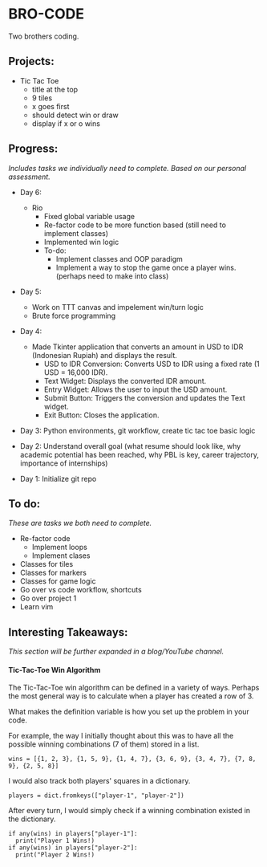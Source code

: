 # BRO-CODE

Two brothers coding.

## Projects:

- Tic Tac Toe
  - title at the top
  - 9 tiles
  - x goes first
  - should detect win or draw
  - display if x or o wins

## Progress:

*Includes tasks we individually need to complete. Based on our personal assessment.*

- Day 6:
  - Rio
    - Fixed global variable usage
    - Re-factor code to be more function based (still need to implement classes)
    - Implemented win logic
    - To-do:
      - Implement classes and OOP paradigm
      - Implement a way to stop the game once a player wins. (perhaps need to make into class)

- Day 5:
  - Work on TTT canvas and impelement win/turn logic
  - Brute force programming

- Day 4:
  - Made Tkinter application that converts an amount in USD to IDR (Indonesian Rupiah) and displays the result.
    - USD to IDR Conversion: Converts USD to IDR using a fixed rate (1 USD = 16,000 IDR).
    - Text Widget: Displays the converted IDR amount.
    - Entry Widget: Allows the user to input the USD amount.
    - Submit Button: Triggers the conversion and updates the Text widget.
    - Exit Button: Closes the application.
- Day 3: Python environments, git workflow, create tic tac toe basic logic
- Day 2: Understand overall goal (what resume should look like, why academic potential has been reached, why PBL is key, career trajectory, importance of internships)
- Day 1: Initialize git repo

## To do:

*These are tasks we both need to complete.*

- Re-factor code
  - Implement loops
  - Implement clases
- Classes for tiles
- Classes for markers
- Classes for game logic
- Go over vs code workflow, shortcuts
- Go over project 1
- Learn vim

## Interesting Takeaways:
*This section will be further expanded in a blog/YouTube channel.*

#### Tic-Tac-Toe Win Algorithm
The Tic-Tac-Toe win algorithm can be defined in a variety of ways. Perhaps the most general way is to calculate when a player has created a row of 3. 

What makes the definition variable is how you set up the problem in your code.

For example, the way I initially thought about this was to have all the possible winning combinations (7 of them) stored in a list.

`wins = [{1, 2, 3}, {1, 5, 9}, {1, 4, 7}, {3, 6, 9}, {3, 4, 7}, {7, 8, 9}, {2, 5, 8}]`

 I would also track both players' squares in a dictionary.
 
 `players = dict.fromkeys(["player-1", "player-2"])`
 
 After every turn, I would simply check if a winning combination existed in the dictionary. 

```
if any(wins) in players["player-1"]:
  print("Player 1 Wins!)
if any(wins) in players["player-2"]:
  print("Player 2 Wins!)
```